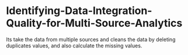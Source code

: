 # Identifying-Data-Integration-Quality-for-Multi-Source-Analytics
Its take the data from multiple sources and cleans the data by deleting duplicates values, and also calculate  the missing values.
